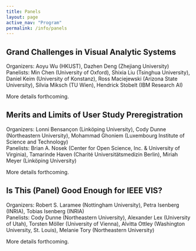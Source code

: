 ```yaml
---
title: Panels
layout: page
active_nav: "Program"
permalink: /info/panels
---
```


## <a name="panel-wu">Grand Challenges in Visual Analytic Systems</a>

<!-- Tuesday, October 27: 12:00pm-1:30pm MDT -->

Organizers: Aoyu Wu (HKUST), Dazhen Deng (Zhejiang University)
<br>Panelists: Min Chen (University of Oxford), Shixia Liu (Tsinghua University), Daniel Keim (University of Konstanz), Ross Maciejewski (Arizona State University), Silvia Miksch (TU Wien), Hendrick Stobelt (IBM Research AI)

<!-- <br>[Video Preview](TBD) -->

More details forthcoming.

## <a name="panel-ghoniem">Merits and Limits of User Study Preregistration</a>

<!-- Thursday, October 29: 12:00pm-1:30pm MDT -->

Organizers: Lonni Bensançon (Linköping University), Cody Dunne (Northeastern University), Mohammad Ghoniem (Luxembourg Institute of Science and Technology)
<br>Panelists: Brian A. Nosek (Center for Open Science, Inc. & University of Virginia), Tamarinde Haven (Charité Universitätsmedizin Berlin), Miriah Meyer (Linköping University)

<!-- <br>[Video Preview](TBD) -->

More details forthcoming.

## <a name="panel-möller">Is This (Panel) Good Enough for IEEE VIS?</a>

<!-- Friday, October 30: 10:00am-11:30am MDT -->

Organizers: Robert S. Laramee (Nottingham University), Petra Isenberg (INRIA), Tobias Isenberg (INRIA)
<br>Panelists: Cody Dunne (Northeastern University), Alexander Lex (University of Utah), Torsten Möller (University of Vienna), Alvitta Ottley (Washington University, St. Louis), Melanie Tory (Northeastern University)

<!-- <br>[Video Preview](TBA) -->

More details forthcoming.
